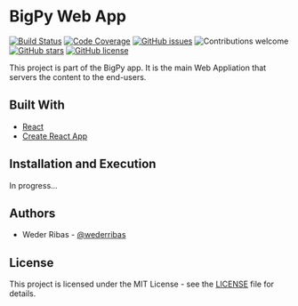 # BigPy Web App

[![Build Status](https://travis-ci.org/wederribas/bigpy-webapp.svg?branch=master)](https://travis-ci.org/wederribas/bigpy-webapp)
[![Code Coverage](https://img.shields.io/codecov/c/github/wederribas/bigpy-webapp.svg?style=flat-square)](https://codecov.io/github/wederribas/bigpy-webapp)
[![GitHub issues](https://img.shields.io/github/issues/wederribas/bigpy-webapp.svg)](https://github.com/wederribas/bigpy-webapp/issues)
![Contributions welcome](https://img.shields.io/badge/contributions-welcome-orange.svg)
[![GitHub stars](https://img.shields.io/github/stars/wederribas/bigpy-webapp.svg)](https://github.com/wederribas/bigpy-webapp/stargazers)
[![GitHub license](https://img.shields.io/badge/license-MIT-blue.svg)](https://raw.githubusercontent.com/wederribas/bigpy-webapp/master/LICENSE)

This project is part of the BigPy app. It is the main Web Appliation that servers the content to the end-users.

## Built With

- [React](https://reactjs.org)
- [Create React App](https://github.com/facebook/create-react-app)

## Installation and Execution

In progress...

## Authors

- Weder Ribas - [@wederribas](https://twitter.com/wederribas)

## License

This project is licensed under the MIT License - see the [LICENSE](LICENSE) file for details.
